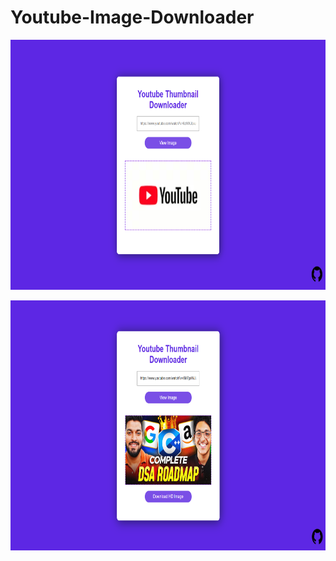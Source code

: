 # Youtube-Image-Downloader

<p align="center"><img src="Screenshot 2023-09-11 004002.png" height=400px /></p>

<p align="center"><img src="Screenshot 2023-09-11 004104.png" height=400px /></p>


